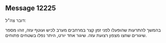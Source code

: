 ## Message 12225

דובר צה"ל:

בהמשך להתרעות שהופעלו לפני זמן קצר במרחבים מערב לכיש ועוטף עזה, זוהו מספר שיגורים שחצו מצפון רצועת עזה.
שיגור אחד יורט, היתר נפלו בשטחים פתוחים.

